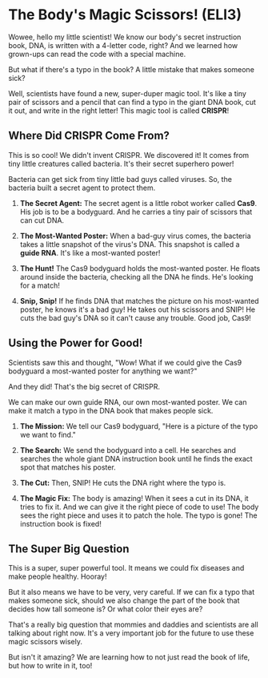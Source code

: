 # The Body's Magic Scissors! (ELI3)

Wowee, hello my little scientist! We know our body's secret instruction book, DNA, is written with a 4-letter code, right? And we learned how grown-ups can read the code with a special machine.

But what if there's a typo in the book? A little mistake that makes someone sick?

Well, scientists have found a new, super-duper magic tool. It's like a tiny pair of scissors and a pencil that can find a typo in the giant DNA book, cut it out, and write in the right letter! This magic tool is called **CRISPR**!

## Where Did CRISPR Come From?

This is so cool! We didn't invent CRISPR. We discovered it! It comes from tiny little creatures called bacteria. It's their secret superhero power!

Bacteria can get sick from tiny little bad guys called viruses. So, the bacteria built a secret agent to protect them.

1.  **The Secret Agent:** The secret agent is a little robot worker called **Cas9**. His job is to be a bodyguard. And he carries a tiny pair of scissors that can cut DNA.

2.  **The Most-Wanted Poster:** When a bad-guy virus comes, the bacteria takes a little snapshot of the virus's DNA. This snapshot is called a **guide RNA**. It's like a most-wanted poster!

3.  **The Hunt!** The Cas9 bodyguard holds the most-wanted poster. He floats around inside the bacteria, checking all the DNA he finds. He's looking for a match!

4.  **Snip, Snip!** If he finds DNA that matches the picture on his most-wanted poster, he knows it's a bad guy! He takes out his scissors and SNIP! He cuts the bad guy's DNA so it can't cause any trouble. Good job, Cas9!

## Using the Power for Good!

Scientists saw this and thought, "Wow! What if we could give the Cas9 bodyguard a most-wanted poster for anything we want?"

And they did! That's the big secret of CRISPR.

We can make our own guide RNA, our own most-wanted poster. We can make it match a typo in the DNA book that makes people sick.

1.  **The Mission:** We tell our Cas9 bodyguard, "Here is a picture of the typo we want to find."

2.  **The Search:** We send the bodyguard into a cell. He searches and searches the whole giant DNA instruction book until he finds the exact spot that matches his poster.

3.  **The Cut:** Then, SNIP! He cuts the DNA right where the typo is.

4.  **The Magic Fix:** The body is amazing! When it sees a cut in its DNA, it tries to fix it. And we can give it the right piece of code to use! The body sees the right piece and uses it to patch the hole. The typo is gone! The instruction book is fixed!

## The Super Big Question

This is a super, super powerful tool. It means we could fix diseases and make people healthy. Hooray!

But it also means we have to be very, very careful. If we can fix a typo that makes someone sick, should we also change the part of the book that decides how tall someone is? Or what color their eyes are?

That's a really big question that mommies and daddies and scientists are all talking about right now. It's a very important job for the future to use these magic scissors wisely.

But isn't it amazing? We are learning how to not just read the book of life, but how to write in it, too!
